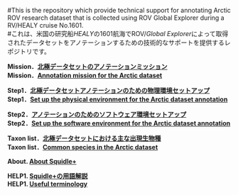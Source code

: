 #This is the repository which provide technical support for annotating Arctic ROV research dataset that is collected using ROV Global Explorer during a RV/HEALY cruise No.1601.<br>
#これは、米国の研究船*HEALY*の1601航海でROV/*Global Explorer*によって取得されたデータセットをアノテーションするための技術的なサポートを提供するレポジトリです。<br>

**Mission．[北極データセットのアノテーションミッション](./mission/mission_for_the_dataset_jp.md)**<br>
**Mission．[Annotation mission for the Arctic dataset](./mission/mission_for_the_dataset_en.md)**

**Step1．[北極データセットアノテーションのための物理環境セットアップ](./setup/setup_physical_environment_jp.md)**<br>
**Step1．[Set up the physical environment for the Arctic dataset annotation](./setup/setup_physical_environment_en.md)**

**Step2．[アノテーションのためのソフトウェア環境セットアップ](./annotation/setup_annotation_software_environment_jp.md)**<br>
**Step2．[Set up the software environment for the Arctic dataset annotation](./annotation/setup_annotation_software_environment_en.md)**

**Taxon list．[北極データセットにおける主な出現生物種](./taxon/common_species_jp.md)**<br>
**Taxon list．[Common species in the Arctic dataset](./taxon/common_species_en.md)** 

**About. [About Squidle+](./info/about.md)**<br>

**HELP1. [Squidle+の用語解説](./info/useful_terminology_jp.md)**<br>
**HELP1. [Useful terminology](./info/useful_terminology_en.md)**<br>
